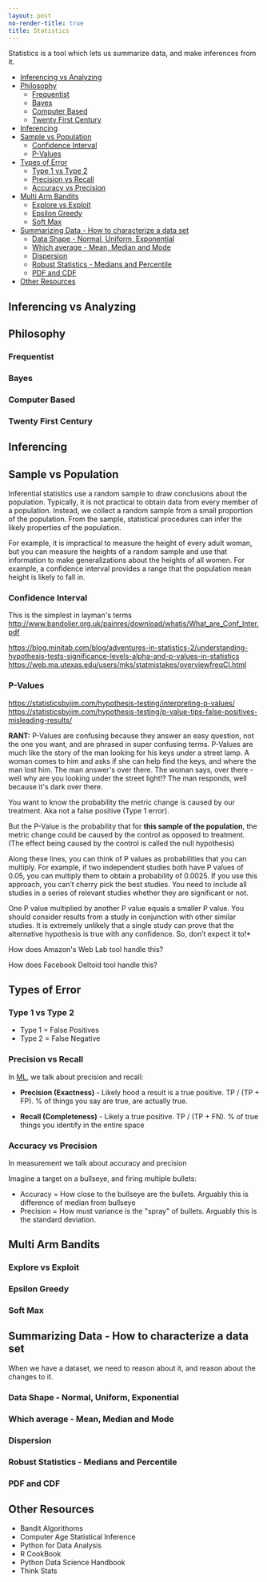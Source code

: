 ```yaml
---
layout: post
no-render-title: true
title: Statistics
---
```


Statistics is a tool which lets us summarize data, and make inferences from it.

<!-- prettier-ignore-start -->
<!-- vim-markdown-toc GFM -->

- [Inferencing vs Analyzing](#inferencing-vs-analyzing)
- [Philosophy](#philosophy)
    - [Frequentist](#frequentist)
    - [Bayes](#bayes)
    - [Computer Based](#computer-based)
    - [Twenty First Century](#twenty-first-century)
- [Inferencing](#inferencing)
- [Sample vs Population](#sample-vs-population)
    - [Confidence Interval](#confidence-interval)
    - [P-Values](#p-values)
- [Types of Error](#types-of-error)
    - [Type 1 vs Type 2](#type-1-vs-type-2)
    - [Precision vs Recall](#precision-vs-recall)
    - [Accuracy vs Precision](#accuracy-vs-precision)
- [Multi Arm Bandits](#multi-arm-bandits)
    - [Explore vs Exploit](#explore-vs-exploit)
    - [Epsilon Greedy](#epsilon-greedy)
    - [Soft Max](#soft-max)
- [Summarizing Data - How to characterize a data set](#summarizing-data---how-to-characterize-a-data-set)
    - [Data Shape - Normal, Uniform, Exponential](#data-shape---normal-uniform-exponential)
    - [Which average - Mean, Median and Mode](#which-average---mean-median-and-mode)
    - [Dispersion](#dispersion)
    - [Robust Statistics - Medians and Percentile](#robust-statistics---medians-and-percentile)
    - [PDF and CDF](#pdf-and-cdf)
- [Other Resources](#other-resources)

<!-- vim-markdown-toc -->
<!-- prettier-ignore-end -->

## Inferencing vs Analyzing

## Philosophy

### Frequentist

### Bayes

### Computer Based

### Twenty First Century

## Inferencing

## Sample vs Population

Inferential statistics use a random sample to draw conclusions about the population. Typically, it is not practical to obtain data from every member of a population. Instead, we collect a random sample from a small proportion of the population. From the sample, statistical procedures can infer the likely properties of the population.

For example, it is impractical to measure the height of every adult woman, but you can measure the heights of a random sample and use that information to make generalizations about the heights of all women. For example, a confidence interval provides a range that the population mean height is likely to fall in.

### Confidence Interval

This is the simplest in layman's terms
http://www.bandolier.org.uk/painres/download/whatis/What_are_Conf_Inter.pdf

https://blog.minitab.com/blog/adventures-in-statistics-2/understanding-hypothesis-tests-significance-levels-alpha-and-p-values-in-statistics
https://web.ma.utexas.edu/users/mks/statmistakes/overviewfreqCI.html

### P-Values

https://statisticsbyjim.com/hypothesis-testing/interpreting-p-values/
https://statisticsbyjim.com/hypothesis-testing/p-value-tips-false-positives-misleading-results/

**RANT:** P-Values are confusing because they answer an easy question, not the one you want, and are phrased in super confusing terms. P-Values are much like the story of the man looking for his keys under a street lamp. A woman comes to him and asks if she can help find the keys, and where the man lost him. The man answer's over there. The woman says, over there - well why are you looking under the street light!? The man responds, well because it's dark over there.

You want to know the probability the metric change is caused by our treatment. Aka not a false positive (Type 1 error).

But the P-Value is the probability that for **this sample of the population**, the metric change could be caused by the control as opposed to treatment. (The effect being caused by the control is called the null hypothesis)

Along these lines, you can think of P values as probabilities that you can multiply. For example, if two independent studies both have P values of 0.05, you can multiply them to obtain a probability of 0.0025. If you use this approach, you can’t cherry pick the best studies. You need to include all studies in a series of relevant studies whether they are significant or not.

One P value multiplied by another P value equals a smaller P value.
You should consider results from a study in conjunction with other similar studies. It is extremely unlikely that a single study can prove that the alternative hypothesis is true with any confidence. So, don’t expect it to!\*

How does Amazon's Web Lab tool handle this?

How does Facebook Deltoid tool handle this?

## Types of Error

### Type 1 vs Type 2

- Type 1 = False Positives
- Type 2 = False Negative

### Precision vs Recall

In [ML](/machine-learning), we talk about precision and recall:

- **Precision (Exactness)** - Likely hood a result is a true positive. TP / (TP + FP). % of things you say are true, are actually true.

- **Recall (Completeness)** - Likely a true positive. TP / (TP + FN). % of true things you identify in the entire space

### Accuracy vs Precision

In measurement we talk about accuracy and precision

Imagine a target on a bullseye, and firing multiple bullets:

- Accuracy = How close to the bullseye are the bullets. Arguably this is difference of median from bullseye
- Precision = How must variance is the "spray" of bullets. Arguably this is the standard deviation.

## Multi Arm Bandits

### Explore vs Exploit

### Epsilon Greedy

### Soft Max

## Summarizing Data - How to characterize a data set

When we have a dataset, we need to reason about it, and reason about the changes to it.

### Data Shape - Normal, Uniform, Exponential

### Which average - Mean, Median and Mode

### Dispersion

### Robust Statistics - Medians and Percentile

### PDF and CDF

## Other Resources

- Bandit Algorithoms
- Computer Age Statistical Inference
- Python for Data Analysis
- R CookBook
- Python Data Science Handbook
- Think Stats

